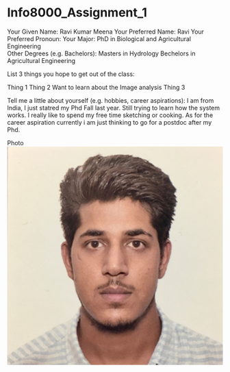 # Info8000_Assignment_1
Your Given Name: Ravi Kumar Meena
Your Preferred Name: Ravi
Your Preferred Pronoun: 
Your Major: PhD in Biological and Agricultural Engineering	
Other Degrees (e.g. Bachelors): Masters in Hydrology 
                                Bechelors in Agricultural Engineering	
                                
List 3 things you hope to get out of the class:

Thing 1 
Thing 2 Want to learn about the Image analysis
Thing 3



Tell me a little about yourself (e.g. hobbies, career aspirations):
I am from India, I just statred my Phd Fall last year. Still trying to learn how the system works. I really like to spend my free time sketching or cooking. As for the career aspiration currently i am just thinking to go for a postdoc after my Phd.


Photo 
<img alt="Ravi" src="Ravi.JPG"/>

